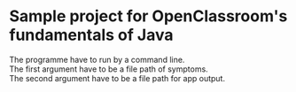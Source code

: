 <H1>Sample project for OpenClassroom's fundamentals of Java</H1>

The programme have to run by a command line.<br>
The first argument have to be a file path of symptoms.<br>
The second argument have to be a file path for app output.
